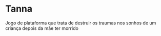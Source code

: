 # Tanna
Jogo de plataforma que trata de destruir os traumas nos sonhos de um criança depois da mãe ter morrido 
